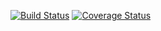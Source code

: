[![Build Status](https://travis-ci.org/ufukhalis/when.svg?branch=master)](https://travis-ci.org/ufukhalis/when)
[![Coverage Status](https://coveralls.io/repos/github/ufukhalis/when/badge.svg?branch=master)](https://coveralls.io/github/ufukhalis/when?branch=master)
